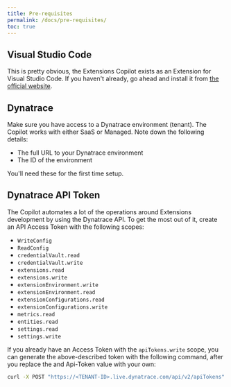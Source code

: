 ```yaml
---
title: Pre-requisites
permalink: /docs/pre-requisites/
toc: true
---
```


## Visual Studio Code

This is pretty obvious, the Extensions Copilot exists as an Extension for Visual Studio Code.
If you haven't already, go ahead and install it from
 [the official website](https://code.visualstudio.com/).

## Dynatrace

Make sure you have access to a Dynatrace environment (tenant). The Copilot works with either
 SaaS or Managed. Note down the following details:
- The full URL to your Dynatrace environment
- The ID of the environment

You'll need these for the first time setup.

## Dynatrace API Token

The Copilot automates a lot of the operations around Extensions development by using the 
Dynatrace API. To get the most out of it, create an API Access Token with the following scopes:
- `WriteConfig`
- `ReadConfig`
- `credentialVault.read`
- `credentialVault.write`
- `extensions.read`
- `extensions.write`
- `extensionEnvironment.write`
- `extensionEnvironment.read`
- `extensionConfigurations.read`
- `extensionConfigurations.write`
- `metrics.read`
- `entities.read`
- `settings.read`
- `settings.write`

If you already have an Access Token with the `apiTokens.write` scope, you can generate the
above-described token with the following command, after you replace the <TENANT-ID> and 
Api-Token value with your own:

```sh
curl -X POST "https://<TENANT-ID>.live.dynatrace.com/api/v2/apiTokens" -H "accept: application/json; charset=utf-8" -H "Content-Type: application/json; charset=utf-8" -d "{\"name\":\"Dynatrace Extensions Copilot\",\"scopes\":[\"entities.read\",\"extensionConfigurations.read\",\"extensionConfigurations.write\",\"extensionEnvironment.read\",\"extensionEnvironment.write\",\"extensions.read\",\"extensions.write\",\"metrics.read\",\"settings.read\",\"settings.write\",\"credentialVault.read\",\"credentialVault.write\",\"ReadConfig\",\"WriteConfig\"]}" -H "Authorization: Api-Token <CHANGE-ME>"
```